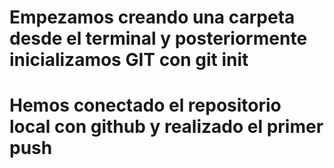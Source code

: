 # Empezamos creando una carpeta desde el terminal y posteriormente inicializamos GIT con git init
# Hemos conectado el repositorio local con github y realizado el primer push
